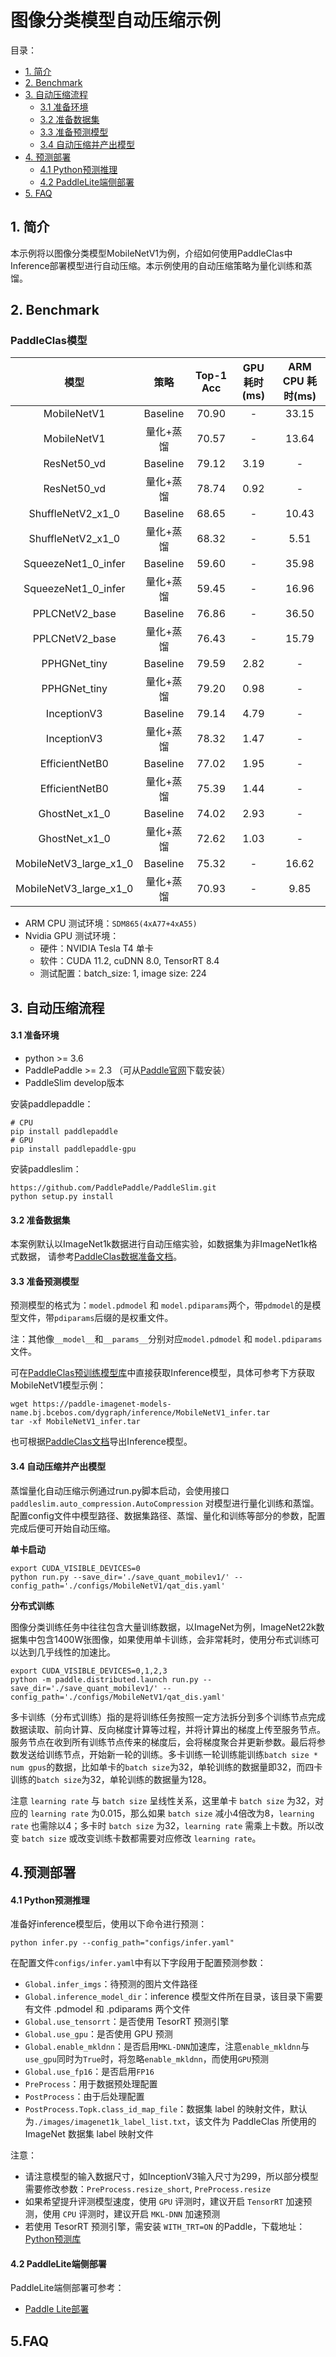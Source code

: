 # 图像分类模型自动压缩示例

目录：
- [1. 简介](#1简介)
- [2. Benchmark](#2Benchmark)
- [3. 自动压缩流程](#自动压缩流程)
  - [3.1 准备环境](#31-准备准备)
  - [3.2 准备数据集](#32-准备数据集)
  - [3.3 准备预测模型](#33-准备预测模型)
  - [3.4 自动压缩并产出模型](#34-自动压缩并产出模型)
- [4. 预测部署](#4预测部署)
  - [4.1 Python预测推理](#41-Python预测推理)
  - [4.2 PaddleLite端侧部署](#42-PaddleLite端侧部署)
- [5. FAQ](5FAQ)


## 1. 简介
本示例将以图像分类模型MobileNetV1为例，介绍如何使用PaddleClas中Inference部署模型进行自动压缩。本示例使用的自动压缩策略为量化训练和蒸馏。

## 2. Benchmark

### PaddleClas模型

| 模型 | 策略 | Top-1 Acc | GPU 耗时(ms) | ARM CPU 耗时(ms) |
|:------:|:------:|:------:|:------:|:------:|
| MobileNetV1 | Baseline | 70.90 | - | 33.15 |
| MobileNetV1 | 量化+蒸馏 | 70.57 | - | 13.64 |
| ResNet50_vd | Baseline | 79.12 | 3.19 | - |
| ResNet50_vd | 量化+蒸馏 | 78.74 | 0.92 | - |
| ShuffleNetV2_x1_0 | Baseline | 68.65 | - | 10.43 |
| ShuffleNetV2_x1_0 | 量化+蒸馏 | 68.32 | - | 5.51 |
| SqueezeNet1_0_infer | Baseline | 59.60 | - | 35.98 |
| SqueezeNet1_0_infer | 量化+蒸馏 | 59.45 | - | 16.96 |
| PPLCNetV2_base | Baseline | 76.86 | - | 36.50 |
| PPLCNetV2_base | 量化+蒸馏 | 76.43 | - | 15.79 |
| PPHGNet_tiny | Baseline | 79.59 | 2.82 | - |
| PPHGNet_tiny | 量化+蒸馏 | 79.20 | 0.98 | - |
| InceptionV3 | Baseline | 79.14 | 4.79 | - |
| InceptionV3 | 量化+蒸馏 | 78.32 | 1.47 | - |
| EfficientNetB0 | Baseline | 77.02 | 1.95 | - |
| EfficientNetB0 | 量化+蒸馏 | 75.39 | 1.44 | - |
| GhostNet_x1_0 | Baseline | 74.02 | 2.93 | - |
| GhostNet_x1_0 | 量化+蒸馏 | 72.62 | 1.03 | - |
| MobileNetV3_large_x1_0 | Baseline | 75.32 | - | 16.62 |
| MobileNetV3_large_x1_0 | 量化+蒸馏 | 70.93 | - | 9.85 |

- ARM CPU 测试环境：`SDM865(4xA77+4xA55)`
- Nvidia GPU 测试环境：
  - 硬件：NVIDIA Tesla T4 单卡
  - 软件：CUDA 11.2, cuDNN 8.0, TensorRT 8.4
  - 测试配置：batch_size: 1, image size: 224

## 3. 自动压缩流程

#### 3.1 准备环境

- python >= 3.6
- PaddlePaddle >= 2.3 （可从[Paddle官网](https://www.paddlepaddle.org.cn/install/quick?docurl=/documentation/docs/zh/install/pip/linux-pip.html)下载安装）
- PaddleSlim develop版本

安装paddlepaddle：
```shell
# CPU
pip install paddlepaddle
# GPU
pip install paddlepaddle-gpu
```

安装paddleslim：
```shell
https://github.com/PaddlePaddle/PaddleSlim.git
python setup.py install
```

#### 3.2 准备数据集
本案例默认以ImageNet1k数据进行自动压缩实验，如数据集为非ImageNet1k格式数据， 请参考[PaddleClas数据准备文档](https://github.com/PaddlePaddle/PaddleClas/blob/release/2.3/docs/zh_CN/data_preparation/classification_dataset.md)。


#### 3.3 准备预测模型
预测模型的格式为：`model.pdmodel` 和 `model.pdiparams`两个，带`pdmodel`的是模型文件，带`pdiparams`后缀的是权重文件。

注：其他像`__model__`和`__params__`分别对应`model.pdmodel` 和 `model.pdiparams`文件。

可在[PaddleClas预训练模型库](https://github.com/PaddlePaddle/PaddleClas/blob/release/2.3/docs/zh_CN/algorithm_introduction/ImageNet_models.md)中直接获取Inference模型，具体可参考下方获取MobileNetV1模型示例：

```shell
wget https://paddle-imagenet-models-name.bj.bcebos.com/dygraph/inference/MobileNetV1_infer.tar
tar -xf MobileNetV1_infer.tar
```
也可根据[PaddleClas文档](https://github.com/PaddlePaddle/PaddleClas/blob/release/2.3/docs/zh_CN/inference_deployment/export_model.md)导出Inference模型。

#### 3.4 自动压缩并产出模型

蒸馏量化自动压缩示例通过run.py脚本启动，会使用接口 ```paddleslim.auto_compression.AutoCompression``` 对模型进行量化训练和蒸馏。配置config文件中模型路径、数据集路径、蒸馏、量化和训练等部分的参数，配置完成后便可开始自动压缩。

**单卡启动**

```shell
export CUDA_VISIBLE_DEVICES=0
python run.py --save_dir='./save_quant_mobilev1/' --config_path='./configs/MobileNetV1/qat_dis.yaml'
```

**分布式训练**

图像分类训练任务中往往包含大量训练数据，以ImageNet为例，ImageNet22k数据集中包含1400W张图像，如果使用单卡训练，会非常耗时，使用分布式训练可以达到几乎线性的加速比。

```shell
export CUDA_VISIBLE_DEVICES=0,1,2,3
python -m paddle.distributed.launch run.py --save_dir='./save_quant_mobilev1/' --config_path='./configs/MobileNetV1/qat_dis.yaml'
```
多卡训练（分布式训练）指的是将训练任务按照一定方法拆分到多个训练节点完成数据读取、前向计算、反向梯度计算等过程，并将计算出的梯度上传至服务节点。服务节点在收到所有训练节点传来的梯度后，会将梯度聚合并更新参数。最后将参数发送给训练节点，开始新一轮的训练。多卡训练一轮训练能训练```batch size * num gpus```的数据，比如单卡的```batch size```为32，单轮训练的数据量即32，而四卡训练的```batch size```为32，单轮训练的数据量为128。

注意 ```learning rate``` 与 ```batch size``` 呈线性关系，这里单卡 ```batch size``` 为32，对应的 ```learning rate``` 为0.015，那么如果 ```batch size``` 减小4倍改为8，```learning rate``` 也需除以4；多卡时 ```batch size``` 为32，```learning rate``` 需乘上卡数。所以改变 ```batch size``` 或改变训练卡数都需要对应修改 ```learning rate```。


## 4.预测部署
#### 4.1 Python预测推理


准备好inference模型后，使用以下命令进行预测：
```shell
python infer.py --config_path="configs/infer.yaml"
```

在配置文件```configs/infer.yaml```中有以下字段用于配置预测参数：
- ```Global.infer_imgs```：待预测的图片文件路径
- ```Global.inference_model_dir```：inference 模型文件所在目录，该目录下需要有文件 .pdmodel 和 .pdiparams 两个文件
- ```Global.use_tensorrt```：是否使用 TesorRT 预测引擎
- ```Global.use_gpu```：是否使用 GPU 预测
- ```Global.enable_mkldnn```：是否启用```MKL-DNN```加速库，注意```enable_mkldnn```与```use_gpu```同时为```True```时，将忽略```enable_mkldnn```，而使用```GPU```预测
- ```Global.use_fp16```：是否启用```FP16```
- ```PreProcess```：用于数据预处理配置
- ```PostProcess```：由于后处理配置
- ```PostProcess.Topk.class_id_map_file```：数据集 label 的映射文件，默认为```./images/imagenet1k_label_list.txt```，该文件为 PaddleClas 所使用的 ImageNet 数据集 label 映射文件

注意：
- 请注意模型的输入数据尺寸，如InceptionV3输入尺寸为299，所以部分模型需要修改参数：```PreProcess.resize_short```, ```PreProcess.resize```
- 如果希望提升评测模型速度，使用 ```GPU``` 评测时，建议开启 ```TensorRT``` 加速预测，使用 ```CPU``` 评测时，建议开启 ```MKL-DNN``` 加速预测
- 若使用 TesorRT 预测引擎，需安装 ```WITH_TRT=ON``` 的Paddle，下载地址：[Python预测库](https://paddleinference.paddlepaddle.org.cn/master/user_guides/download_lib.html#python)


#### 4.2 PaddleLite端侧部署
PaddleLite端侧部署可参考：
- [Paddle Lite部署](https://github.com/PaddlePaddle/PaddleClas/blob/develop/docs/zh_CN/inference_deployment/paddle_lite_deploy.md)

## 5.FAQ
